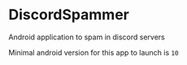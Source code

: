 # DiscordSpammer
Android application to spam in discord servers

Minimal android version for this app to launch is `10`
